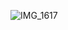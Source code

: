![IMG_1617](https://github.com/user-attachments/assets/23bf3119-ad18-4b8e-8f74-dbd6154513bc)














